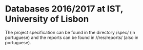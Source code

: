 # Databases 2016/2017 at IST, University of Lisbon

The project specification can be found in the directory /spec/ (in portuguese)
and the reports can be found in /\/res\/reports/ (also in portuguese).
